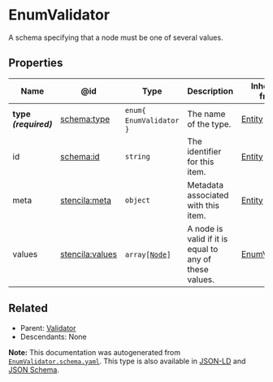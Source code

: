 # EnumValidator

A schema specifying that a node must be one of several values.

## Properties

| Name                  | @id                                                       | Type                             | Description                                            | Inherited from                      |
| --------------------- | --------------------------------------------------------- | -------------------------------- | ------------------------------------------------------ | ----------------------------------- |
| **type _(required)_** | [schema:type](https://schema.org/type)                    | `enum{`​`EnumValidator`​`}`      | The name of the type.                                  | [Entity](./Entity.md)               |
| id                    | [schema:id](https://schema.org/id)                        | `string`                         | The identifier for this item.                          | [Entity](./Entity.md)               |
| meta                  | [stencila:meta](https://schema.stenci.la/meta.jsonld)     | `object`                         | Metadata associated with this item.                    | [Entity](./Entity.md)               |
| values                | [stencila:values](https://schema.stenci.la/values.jsonld) | `array[`​[`Node`](./Node.md)​`]` | A node is valid if it is equal to any of these values. | [EnumValidator](./EnumValidator.md) |

## Related

-   Parent: [Validator](./Validator.md)
-   Descendants: None

**Note:** This documentation was autogenerated from [`EnumValidator.schema.yaml`](https://github.com/stencila/schema/blob/master/schema/EnumValidator.schema.yaml). This type is also available in [JSON-LD](https://schema.stenci.la/EnumValidator.jsonld) and [JSON Schema](https://schema.stenci.la/EnumValidator.schema.json).
